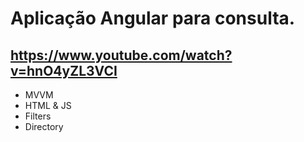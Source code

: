 # Aplicação Angular para consulta.

## https://www.youtube.com/watch?v=hnO4yZL3VCI

- MVVM
- HTML & JS
- Filters
- Directory